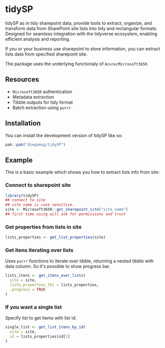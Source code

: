 
# tidySP

tidySP as in tidy sharepoint data, provide tools to extract, organize, and transform data from SharePoint site lists into tidy and rectangular formats. Designed for seamless integration with the tidyverse ecosystem, enabling efficient analysis and reporting.

If you or your business use sharepoint to store information, you can extract lists data from specified sharepoint site.

The package uses the underlying functionaly of `Azure/Microsoft365R`.

## Resources

- `Microsoft365R` authentication
- Metadata extraction
- Tibble outputs for tidy format
- Batch extraction using `purrr`

## Installation

You can install the development version of tidySP like so:

``` r
pak::pak("diegomsg/tidySP")
```

## Example

This is a basic example which shows you how to extract lists info from site:

### Connect to sharepoint site

``` r
library(tidySP)
## connect to site
## site name is case sensitive.
site <- Microsoft365R::get_sharepoint_site("site_name")
## first time using will ask for permissions and trust
```

### Get properties from lists in site

```r
lists_properties <- get_list_properties(site)
```

### Get itens iterating over lists

Uses `purrr` functions to iterate over tibble, returning a nested tibble with data column. So it's possible to show progress bar.

```r
lists_itens <- get_itens_over_lists(
  site = site, 
  lists_properties_tbl = lists_properties,
  .progress = TRUE
)
```

### If you want a single list

Specify list to get items with list id.

```r
single_list <- get_list_itens_by_id(
  site = site,
  id = lists_properties$id[1]
)
```
